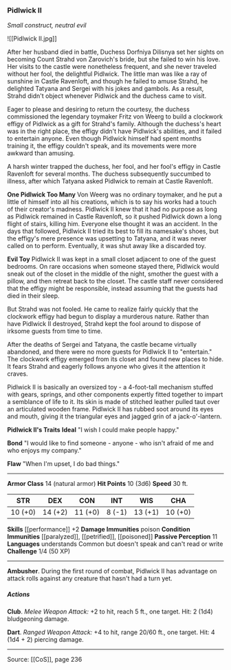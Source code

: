 ### Pidlwick II
_Small construct, neutral evil_

![[Pidlwick II.jpg]]

After her husband died in battle, Duchess Dorfniya Dilisnya set her sights on becoming Count Strahd von Zarovich's bride, but she failed to win his love. Her visits to the castle were nonetheless frequent, and she never traveled without her fool, the delightful Pidlwick. The little man was like a ray of sunshine in Castle Ravenloft, and though he failed to amuse Strahd, he delighted Tatyana and Sergei with his jokes and gambols. As a result, Strahd didn't object whenever Pidlwick and the duchess came to visit.

Eager to please and desiring to return the courtesy, the duchess commissioned the legendary toymaker Fritz von Weerg to build a clockwork effigy of Pidlwick as a gift for Strahd's family. Although the duchess's heart was in the right place, the effigy didn't have Pidlwick's abilities, and it failed to entertain anyone. Even though Pidlwick himself had spent months training it, the effigy couldn't speak, and its movements were more awkward than amusing.

A harsh winter trapped the duchess, her fool, and her fool's effigy in Castle Ravenloft for several months. The duchess subsequently succumbed to illness, after which Tatyana asked Pidlwick to remain at Castle Ravenloft.

**One Pidlwick Too Many** Von Weerg was no ordinary toymaker, and he put a little of himself into all his creations, which is to say his works had a touch of their creator's madness. Pidlwick II knew that it had no purpose as long as Pidlwick remained in Castle Ravenloft, so it pushed Pidlwick down a long flight of stairs, killing him. Everyone else thought it was an accident. In the days that followed, Pidlwick II tried its best to fill its namesake's shoes, but the effigy's mere presence was upsetting to Tatyana, and it was never called on to perform. Eventually, it was shut away like a discarded toy.


**Evil Toy** Pidlwick II was kept in a small closet adjacent to one of the guest bedrooms. On rare occasions when someone stayed there, Pidlwick would sneak out of the closet in the middle of the night, smother the guest with a pillow, and then retreat back to the closet. The castle staff never considered that the effigy might be responsible, instead assuming that the guests had died in their sleep.

But Strahd was not fooled. He came to realize fairly quickly that the clockwork effigy had begun to display a murderous nature. Rather than have Pidlwick II destroyed, Strahd kept the fool around to dispose of irksome guests from time to time.

After the deaths of Sergei and Tatyana, the castle became virtually abandoned, and there were no more guests for Pidlwick II to "entertain." The clockwork effigy emerged from its closet and found new places to hide. It fears Strahd and eagerly follows anyone who gives it the attention it craves.

Pidlwick II is basically an oversized toy - a 4-foot-tall mechanism stuffed with gears, springs, and other components expertly fitted together to impart a semblance of life to it. Its skin is made of stitched leather pulled taut over an articulated wooden frame. Pidlwick II has rubbed soot around its eyes and mouth, giving it the triangular eyes and jagged grin of a jack-o'-lantern.



**Pidlwick II's Traits** **Ideal** "I wish I could make people happy."


**Bond** "I would like to find someone - anyone - who isn't afraid of me and who enjoys my company."


**Flaw** "When I'm upset, I do bad things."







---

**Armor Class** 14 (natural armor)
**Hit Points** 10 (3d6)
**Speed** 30 ft.

| STR     | DEX     | CON     | INT     | WIS     | CHA     |
|---------|---------|---------|---------|---------|---------|
| 10 (+0) | 14 (+2) | 11 (+0) | 8 (-1) | 13 (+1) | 10 (+0) |

**Skills** [[performance]] +2
**Damage Immunities** poison
**Condition Immunities** [[paralyzed]], [[petrified]], [[poisoned]]
**Passive Perception** 11
**Languages** understands Common but doesn't speak and can't read or write
**Challenge** 1/4 (50 XP)

---

**Ambusher**. During the first round of combat, Pidlwick II has advantage on attack rolls against any creature that hasn't had a turn yet.

##### Actions
**Club**. _Melee Weapon Attack:_ +2 to hit, reach 5 ft., one target. Hit: 2 (1d4) bludgeoning damage.

**Dart**. _Ranged Weapon Attack:_ +4 to hit, range 20/60 ft., one target. Hit: 4 (1d4 + 2) piercing damage.


---

Source: [[CoS]], page 236